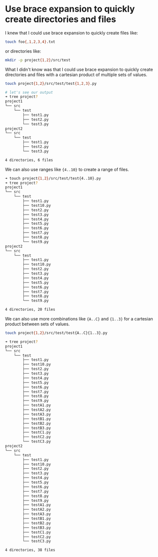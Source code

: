 # Use brace expansion to quickly create directories and files

I knew that I could use brace expansion to quickly create files like:

```bash
touch foo{,1,2,3,4}.txt
```

or directories like:

```bash
mkdir -p project{1,2}/src/test
```

What I didn't know was that I could use brace expansion to quickly create directories and files with a cartesian product of multiple sets of values.

```bash
touch project{1,2}/src/test/test{1,2,3}.py

# let's see our output
➜ tree project?
project1
└── src
    └── test
        ├── test1.py
        ├── test2.py
        └── test3.py
project2
└── src
    └── test
        ├── test1.py
        ├── test2.py
        └── test3.py

4 directories, 6 files
```

We can also use ranges like `{4..10}` to create a range of files.

```bash
➜ touch project{1,2}/src/test/test{4..10}.py
➜ tree project?
project1
└── src
    └── test
        ├── test1.py
        ├── test10.py
        ├── test2.py
        ├── test3.py
        ├── test4.py
        ├── test5.py
        ├── test6.py
        ├── test7.py
        ├── test8.py
        └── test9.py
project2
└── src
    └── test
        ├── test1.py
        ├── test10.py
        ├── test2.py
        ├── test3.py
        ├── test4.py
        ├── test5.py
        ├── test6.py
        ├── test7.py
        ├── test8.py
        └── test9.py

4 directories, 20 files
```

We can also use more combinations like `{A..C}` and `{1..3}` for a cartesian product between sets of values.

```bash
touch project{1,2}/src/test/test{A..C}{1..3}.py

➜ tree project?
project1
└── src
    └── test
        ├── test1.py
        ├── test10.py
        ├── test2.py
        ├── test3.py
        ├── test4.py
        ├── test5.py
        ├── test6.py
        ├── test7.py
        ├── test8.py
        ├── test9.py
        ├── testA1.py
        ├── testA2.py
        ├── testA3.py
        ├── testB1.py
        ├── testB2.py
        ├── testB3.py
        ├── testC1.py
        ├── testC2.py
        └── testC3.py
project2
└── src
    └── test
        ├── test1.py
        ├── test10.py
        ├── test2.py
        ├── test3.py
        ├── test4.py
        ├── test5.py
        ├── test6.py
        ├── test7.py
        ├── test8.py
        ├── test9.py
        ├── testA1.py
        ├── testA2.py
        ├── testA3.py
        ├── testB1.py
        ├── testB2.py
        ├── testB3.py
        ├── testC1.py
        ├── testC2.py
        └── testC3.py

4 directories, 38 files
```
